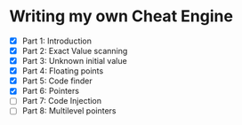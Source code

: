 # Writing my own Cheat Engine

- [x] Part 1: Introduction
- [x] Part 2: Exact Value scanning
- [x] Part 3: Unknown initial value
- [x] Part 4: Floating points
- [x] Part 5: Code finder
- [x] Part 6: Pointers
- [ ] Part 7: Code Injection
- [ ] Part 8: Multilevel pointers
